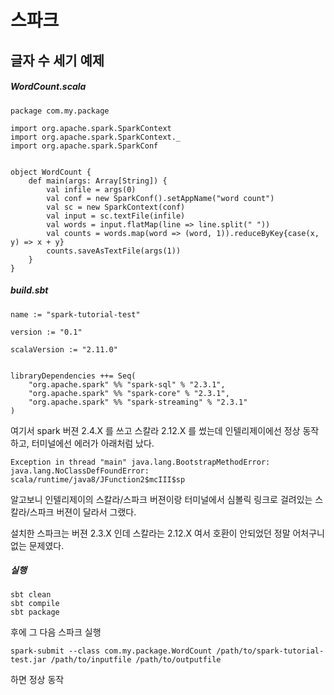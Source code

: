 # 스파크


## 글자 수 세기 예제

##### WordCount.scala
```
package com.my.package

import org.apache.spark.SparkContext
import org.apache.spark.SparkContext._
import org.apache.spark.SparkConf


object WordCount {
    def main(args: Array[String]) {
        val infile = args(0)
        val conf = new SparkConf().setAppName("word count")
        val sc = new SparkContext(conf)
        val input = sc.textFile(infile)
        val words = input.flatMap(line => line.split(" "))
        val counts = words.map(word => (word, 1)).reduceByKey{case(x, y) => x + y}
        counts.saveAsTextFile(args(1))
    }
}
```

##### build.sbt
```
name := "spark-tutorial-test"

version := "0.1"

scalaVersion := "2.11.0"


libraryDependencies ++= Seq(
    "org.apache.spark" %% "spark-sql" % "2.3.1",
    "org.apache.spark" %% "spark-core" % "2.3.1",
    "org.apache.spark" %% "spark-streaming" % "2.3.1"
)
```

여기서 spark 버젼 2.4.X 를 쓰고 스칼라 2.12.X 를 썼는데 인텔리제이에선 정상 동작하고, 터미널에선 에러가 아래처럼 났다.

```
Exception in thread "main" java.lang.BootstrapMethodError: java.lang.NoClassDefFoundError: scala/runtime/java8/JFunction2$mcIII$sp
```

알고보니 인텔리제이의 스칼라/스파크 버젼이랑 터미널에서 심볼릭 링크로 걸려있는 스칼라/스파크 버젼이 달라서 그랬다.

설치한 스파크는 버젼 2.3.X 인데 스칼라는 2.12.X 여서 호환이 안되었던 정말 어처구니 없는 문제였다.

##### 실행

```
sbt clean
sbt compile
sbt package
```

후에 그 다음 스파크 실행

```
spark-submit --class com.my.package.WordCount /path/to/spark-tutorial-test.jar /path/to/inputfile /path/to/outputfile
```

하면 정상 동작
